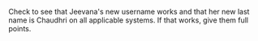Check to see that Jeevana's new username works and that her new last name is Chaudhri on all applicable systems.
If that works, give them full points.